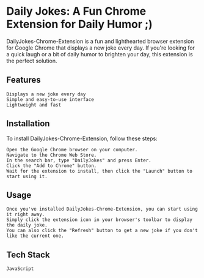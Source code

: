 # Daily Jokes: A Fun Chrome Extension for Daily Humor ;)

DailyJokes-Chrome-Extension is a fun and lighthearted browser extension for Google Chrome that displays a new joke every day. If you're looking for a quick laugh or a bit of daily humor to brighten your day, this extension is the perfect solution.

## Features

    Displays a new joke every day
    Simple and easy-to-use interface
    Lightweight and fast

## Installation

To install DailyJokes-Chrome-Extension, follow these steps:

    Open the Google Chrome browser on your computer.
    Navigate to the Chrome Web Store.
    In the search bar, type "DailyJokes" and press Enter.
    Click the "Add to Chrome" button.
    Wait for the extension to install, then click the "Launch" button to start using it.

## Usage

    Once you've installed DailyJokes-Chrome-Extension, you can start using it right away.
    Simply click the extension icon in your browser's toolbar to display the daily joke.
    You can also click the "Refresh" button to get a new joke if you don't like the current one.
    
## Tech Stack
    JavaScript
